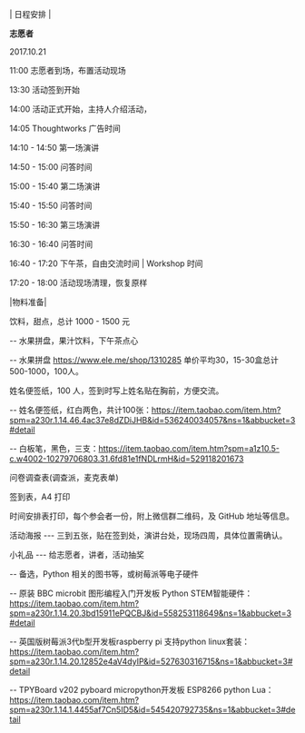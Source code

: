 | 日程安排 |


**志愿者**

2017.10.21 

11:00 志愿者到场，布置活动现场

13:30 活动签到开始

14:00 活动正式开始，主持人介绍活动，

14:05 Thoughtworks 广告时间

14:10 - 14:50 第一场演讲

14:50 - 15:00 问答时间

15:00 - 15:40 第二场演讲

15:40 - 15:50 问答时间

15:50 - 16:30 第三场演讲

16:30 - 16:40 问答时间

16:40 - 17:20 下午茶，自由交流时间 | Workshop 时间

17:20 - 18:00 活动现场清理，恢复原样


|物料准备|

饮料，甜点，总计 1000 - 1500 元

  -- 水果拼盘，果汁饮料，下午茶点心


  -- 水果拼盘 https://www.ele.me/shop/1310285 单价平均30，15-30盒总计500-1000，100人。


姓名便签纸，100 人，签到时写上姓名贴在胸前，方便交流。

  -- 姓名便签纸，红白两色，共计100张：https://item.taobao.com/item.htm?spm=a230r.1.14.46.4ac37e8dZDiJHB&id=536240034057&ns=1&abbucket=3#detail

  -- 白板笔，黑色，三支：https://item.taobao.com/item.htm?spm=a1z10.5-c.w4002-10279706803.31.6fd81e1fNDLrmH&id=529118201673

问卷调查表(调查派，麦克表单)

签到表，A4 打印

时间安排表打印，每个参会者一份，附上微信群二维码，及 GitHub 地址等信息。

活动海报 --- 三到五张，贴在签到处，演讲台处，现场四周，具体位置需确认。

小礼品 --- 给志愿者，讲者，活动抽奖

  -- 备选，Python 相关的图书等，或树莓派等电子硬件

  -- 原装 BBC microbit 图形编程入门开发板 Python STEM智能硬件： https://item.taobao.com/item.htm?spm=a230r.1.14.20.3bd15911ePQCBJ&id=558253118649&ns=1&abbucket=3#detail

  -- 英国版树莓派3代b型开发板raspberry pi 支持python linux套装：https://item.taobao.com/item.htm?spm=a230r.1.14.20.12852e4aV4dyIP&id=527630316715&ns=1&abbucket=3#detail

  -- TPYBoard v202 pyboard micropython开发板 ESP8266 python Lua： https://item.taobao.com/item.htm?spm=a230r.1.14.1.4455af7Cn5ID5&id=545420792735&ns=1&abbucket=3#detail
